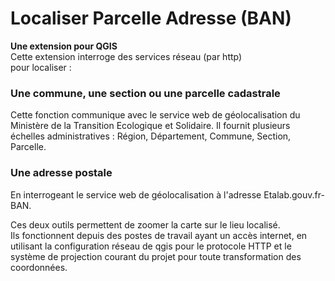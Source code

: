 # Localiser Parcelle Adresse (BAN)
**Une extension pour QGIS**  
Cette extension interroge des services réseau (par http)  
 pour localiser :  

<h3>Une commune, une section ou une parcelle cadastrale</h3>  
Cette fonction communique avec le service web de géolocalisation du Ministère de la Transition Ecologique et Solidaire. Il fournit plusieurs échelles administratives : Région, Département, Commune, Section, Parcelle.  

<h3>Une adresse postale</h3>  
En interrogeant le service web de géolocalisation à l'adresse Etalab.gouv.fr-BAN.  

Ces deux outils permettent de zoomer la carte sur le lieu localisé.  
Ils fonctionnent depuis des postes de travail ayant un accès internet, en utilisant la configuration réseau de qgis pour le protocole HTTP et le système de projection courant du projet pour toute transformation des coordonnées.  
